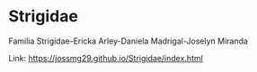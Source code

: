 # Strigidae
Familia Strigidae-Ericka Arley-Daniela Madrigal-Joselyn Miranda

Link: https://jossmg29.github.io/Strigidae/index.html
